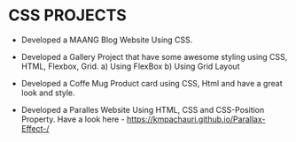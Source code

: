 # CSS PROJECTS

- Developed a MAANG Blog Website Using CSS.

- Developed a Gallery Project that have some awesome styling using CSS, HTML, Flexbox, Grid.
      a) Using FlexBox
      b) Using Grid Layout
  
- Developed a Coffe Mug Product card using CSS, Html and have a great look and style.
  
- Developed a Paralles Website Using HTML, CSS and CSS-Position Property.
            Have a look here - https://kmpachauri.github.io/Parallax-Effect-/
